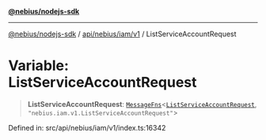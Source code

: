 [**@nebius/nodejs-sdk**](../../../../../README.md)

***

[@nebius/nodejs-sdk](../../../../../README.md) / [api/nebius/iam/v1](../README.md) / ListServiceAccountRequest

# Variable: ListServiceAccountRequest

> **ListServiceAccountRequest**: [`MessageFns`](../../../../../runtime/protos/core/interfaces/MessageFns.md)\<[`ListServiceAccountRequest`](../interfaces/ListServiceAccountRequest.md), `"nebius.iam.v1.ListServiceAccountRequest"`\>

Defined in: src/api/nebius/iam/v1/index.ts:16342
